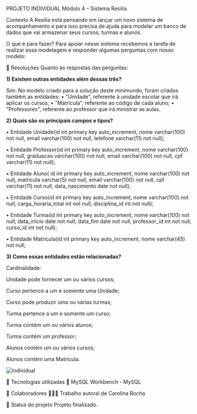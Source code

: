 PROJETO INDIVIDUAL Módulo 4 – Sistema Resilia

Contexto
A Resilia está pensando em lançar um novo sistema de acompanhamento e para isso precisa de ajuda para modelar um banco de dados que vai armazenar seus cursos, turmas e alunos.

O que é para fazer?
Para apoiar nesse sistema recebemos a tarefa de realizar essa modelagem e responder algumas perguntas com nosso modelo:

📑 Resoluções
Quanto às respostas das perguntas:

<strong>1) Existem outras entidades além dessas três?</strong>


Sim. No modelo criado para a solução deste minimundo, foram criadas também as entidades:
• "Unidade", referente à unidade escolar que irá aplicar os cursos;
• "Matrícula", referente ao código de cada aluno;
• "Professores", referente ao professor que irá ministrar as aulas.

<strong>2) Quais são os principais campos e tipos?</strong>


• Entidade Unidade(id int primary key auto_increment, nome varchar(100) not null, email varchar(100) not null, telefone varchar(11) not null);

• Entidade Professor(id int primary key auto_increment, nome varchar(100) not null, graduacao varchar(100) not null, email varchar(100) not null, cpf varchar(11) not null);

• Entidade Aluno( id int primary key auto_increment, nome varchar(100) not null, matricula varchar(5) not null, email varchar(100) not null, cpf varchar(11) not null, data_nascimento date not null);

• Entidade Curso(id int primary key auto_increment, nome varchar(100) not null, carga_horaria_total int not null, disciplina_id int not null);

• Entidade Turma(id int primary key auto_increment, nome varchar(100) not null, data_inicio date not null, data_fim date not null, professor_id int not null, curso_id int not null);

• Entidade Matrícula(id int primary key auto_increment, nome varchar(45) not null;

<strong>3) Como essas entidades estão relacionadas?</strong>


Cardinalidade:

Unidade pode fornecer um ou vários cursos;

Curso pertence a um e somente uma Unidade;

Curso pode produzir uma ou várias turmas;

Turma pertence a um e somente um curso;

Turma contém um ou vários alunos;

Turma contém um professor;

Alunos contém um ou vários cursos;

Alunos contém uma Matrícula.




![individual](https://user-images.githubusercontent.com/113737080/222011027-45a58d90-29b7-41a5-b9ce-f1d246a606c4.png)




🔧 Tecnologias utilizadas
🐬 MySQL Workbench - MySQL

🤝 Colaboradores
👩🏻‍💻 Trabalho autoral de Carolina Rocha

🎯 Status do projeto
Projeto finalizado.
